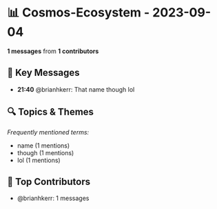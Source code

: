 # 📊 Cosmos-Ecosystem - 2023-09-04
**1 messages** from **1 contributors**

## 💬 Key Messages
- **21:40** @brianhkerr: That name though lol

## 🔍 Topics & Themes
*Frequently mentioned terms:*
- name (1 mentions)
- though (1 mentions)
- lol (1 mentions)

## 👥 Top Contributors
- @brianhkerr: 1 messages